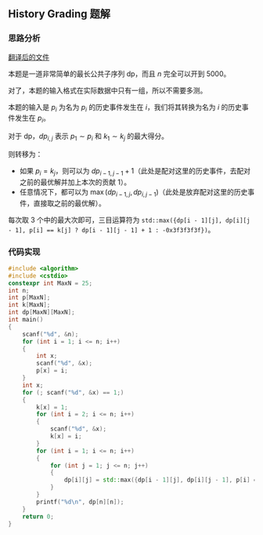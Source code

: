 ## History Grading 题解

### 思路分析

[翻译后的文件](http://codingoier.sdos.top/download/?file=uva111_zh.pdf)

本题是一道非常简单的最长公共子序列 dp，而且 $n$ 完全可以开到 $5000$。

对了，本题的输入格式在实际数据中只有一组，所以不需要多测。

本题的输入是 $p_i$ 为名为 $p_i$ 的历史事件发生在 $i$，我们将其转换为名为 $i$ 的历史事件发生在 $p_i$。

对于 dp，$dp_{i, j}$ 表示 $p_1 \sim p_i$ 和 $k_1 \sim k_j$ 的最大得分。

则转移为：

- 如果 $p_i = k_j$，则可以为 $dp_{i - 1, j - 1} + 1$（此处是配对这里的历史事件，去配对之前的最优解并加上本次的贡献 $1$）。
- 任意情况下，都可以为 $\max(dp_{i - 1, j}, dp_{i, j - 1})$（此处是放弃配对这里的历史事件，直接取之前的最优解）。

每次取 $3$ 个中的最大次即可，三目运算符为 `std::max({dp[i - 1][j], dp[i][j - 1], p[i] == k[j] ? dp[i - 1][j - 1] + 1 : -0x3f3f3f3f})`。

### 代码实现

```cpp
#include <algorithm>
#include <cstdio>
constexpr int MaxN = 25;
int n;
int p[MaxN];
int k[MaxN];
int dp[MaxN][MaxN];
int main()
{
    scanf("%d", &n);
    for (int i = 1; i <= n; i++)
    {
        int x;
        scanf("%d", &x);
        p[x] = i;
    }
    int x;
    for (; scanf("%d", &x) == 1;)
    {
        k[x] = 1;
        for (int i = 2; i <= n; i++)
        {
            scanf("%d", &x);
            k[x] = i;
        }
        for (int i = 1; i <= n; i++)
        {
            for (int j = 1; j <= n; j++)
            {
                dp[i][j] = std::max({dp[i - 1][j], dp[i][j - 1], p[i] == k[j] ? dp[i - 1][j - 1] + 1 : -0x3f3f3f3f});
            }
        }
        printf("%d\n", dp[n][n]);
    }
    return 0;
}
```